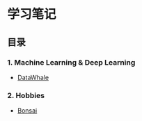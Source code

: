 # 学习笔记

## 目录
### 1. Machine Learning & Deep Learning
- [DataWhale](DataWhale/DataWhale组队学习homepage.md)



### 2. Hobbies
- [Bonsai](Bonsai)